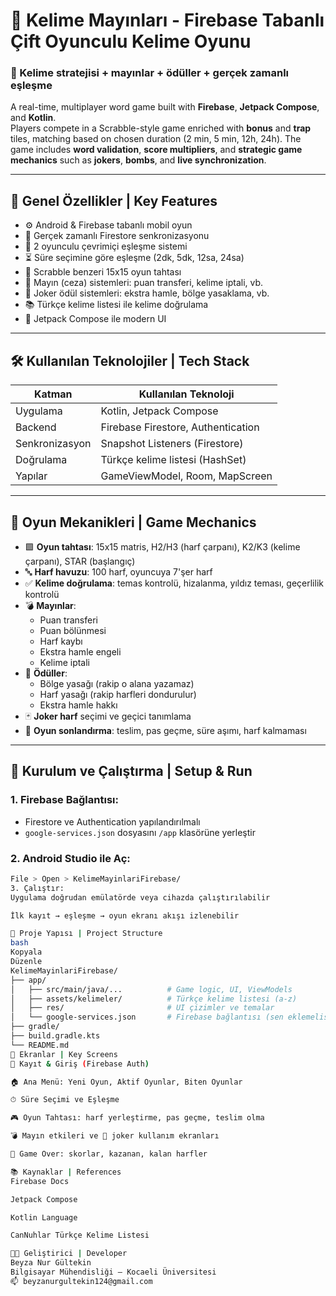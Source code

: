 # 🧠 Kelime Mayınları - Firebase Tabanlı Çift Oyunculu Kelime Oyunu  
### 🧩 Kelime stratejisi + mayınlar + ödüller + gerçek zamanlı eşleşme  

A real-time, multiplayer word game built with **Firebase**, **Jetpack Compose**, and **Kotlin**.  
Players compete in a Scrabble-style game enriched with **bonus** and **trap** tiles, matching based on chosen duration (2 min, 5 min, 12h, 24h). The game includes **word validation**, **score multipliers**, and **strategic game mechanics** such as **jokers**, **bombs**, and **live synchronization**.

---

## 📌 Genel Özellikler | Key Features

- ⚙️ Android & Firebase tabanlı mobil oyun  
- 🔁 Gerçek zamanlı Firestore senkronizasyonu  
- 👥 2 oyunculu çevrimiçi eşleşme sistemi  
- ⏳ Süre seçimine göre eşleşme (2dk, 5dk, 12sa, 24sa)  
- 🔡 Scrabble benzeri 15x15 oyun tahtası  
- 🧨 Mayın (ceza) sistemleri: puan transferi, kelime iptali, vb.  
- 🎁 Joker ödül sistemleri: ekstra hamle, bölge yasaklama, vb.  
- 📚 Türkçe kelime listesi ile kelime doğrulama  
- 🎨 Jetpack Compose ile modern UI

---

## 🛠 Kullanılan Teknolojiler | Tech Stack

| Katman         | Kullanılan Teknoloji              |
|----------------|-----------------------------------|
| Uygulama       | Kotlin, Jetpack Compose           |
| Backend        | Firebase Firestore, Authentication|
| Senkronizasyon | Snapshot Listeners (Firestore)    |
| Doğrulama      | Türkçe kelime listesi (HashSet)   |
| Yapılar        | GameViewModel, Room, MapScreen    |

---

## 🧠 Oyun Mekanikleri | Game Mechanics

- 🟩 **Oyun tahtası**: 15x15 matris, H2/H3 (harf çarpanı), K2/K3 (kelime çarpanı), STAR (başlangıç)
- 🔤 **Harf havuzu**: 100 harf, oyuncuya 7'şer harf
- ✅ **Kelime doğrulama**: temas kontrolü, hizalanma, yıldız teması, geçerlilik kontrolü
- 💣 **Mayınlar**: 
  - Puan transferi
  - Puan bölünmesi
  - Harf kaybı
  - Ekstra hamle engeli
  - Kelime iptali
- 🎁 **Ödüller**:
  - Bölge yasağı (rakip o alana yazamaz)
  - Harf yasağı (rakip harfleri dondurulur)
  - Ekstra hamle hakkı
- 🃏 **Joker harf** seçimi ve geçici tanımlama
- 🛑 **Oyun sonlandırma**: teslim, pas geçme, süre aşımı, harf kalmaması

---

## 🚀 Kurulum ve Çalıştırma | Setup & Run

### 1. Firebase Bağlantısı:
- Firestore ve Authentication yapılandırılmalı
- `google-services.json` dosyasını `/app` klasörüne yerleştir

### 2. Android Studio ile Aç:
```bash
File > Open > KelimeMayinlariFirebase/
3. Çalıştır:
Uygulama doğrudan emülatörde veya cihazda çalıştırılabilir

İlk kayıt → eşleşme → oyun ekranı akışı izlenebilir

📁 Proje Yapısı | Project Structure
bash
Kopyala
Düzenle
KelimeMayinlariFirebase/
├── app/
│   ├── src/main/java/...          # Game logic, UI, ViewModels
│   ├── assets/kelimeler/          # Türkçe kelime listesi (a-z)
│   ├── res/                       # UI çizimler ve temalar
│   └── google-services.json       # Firebase bağlantısı (sen eklemelisin)
├── gradle/
├── build.gradle.kts
└── README.md
🎯 Ekranlar | Key Screens
🔐 Kayıt & Giriş (Firebase Auth)

🏠 Ana Menü: Yeni Oyun, Aktif Oyunlar, Biten Oyunlar

⏱ Süre Seçimi ve Eşleşme

🎮 Oyun Tahtası: harf yerleştirme, pas geçme, teslim olma

💣 Mayın etkileri ve 🎁 joker kullanım ekranları

🏁 Game Over: skorlar, kazanan, kalan harfler

📚 Kaynaklar | References
Firebase Docs

Jetpack Compose

Kotlin Language

CanNuhlar Türkçe Kelime Listesi

👩‍💻 Geliştirici | Developer
Beyza Nur Gültekin
Bilgisayar Mühendisliği – Kocaeli Üniversitesi
📫 beyzanurgultekin124@gmail.com
